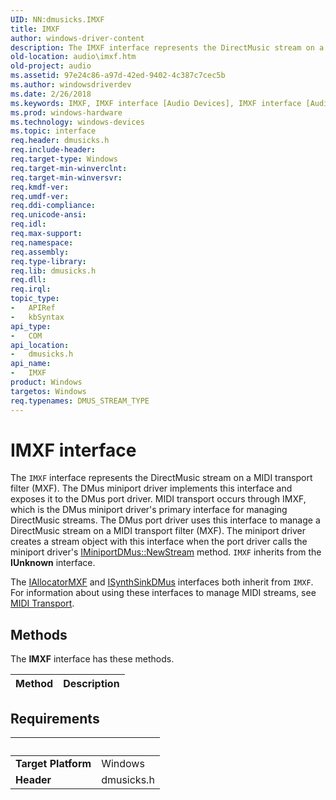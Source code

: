 ```yaml
---
UID: NN:dmusicks.IMXF
title: IMXF
author: windows-driver-content
description: The IMXF interface represents the DirectMusic stream on a MIDI transport filter (MXF).
old-location: audio\imxf.htm
old-project: audio
ms.assetid: 97e24c86-a97d-42ed-9402-4c387c7cec5b
ms.author: windowsdriverdev
ms.date: 2/26/2018
ms.keywords: IMXF, IMXF interface [Audio Devices], IMXF interface [Audio Devices], described, audio.imxf, audmp-routines_41562676-678d-48c5-8a19-2c8699420a51.xml, dmusicks/IMXF
ms.prod: windows-hardware
ms.technology: windows-devices
ms.topic: interface
req.header: dmusicks.h
req.include-header: 
req.target-type: Windows
req.target-min-winverclnt: 
req.target-min-winversvr: 
req.kmdf-ver: 
req.umdf-ver: 
req.ddi-compliance: 
req.unicode-ansi: 
req.idl: 
req.max-support: 
req.namespace: 
req.assembly: 
req.type-library: 
req.lib: dmusicks.h
req.dll: 
req.irql: 
topic_type:
-	APIRef
-	kbSyntax
api_type:
-	COM
api_location:
-	dmusicks.h
api_name:
-	IMXF
product: Windows
targetos: Windows
req.typenames: DMUS_STREAM_TYPE
---
```


# IMXF interface

The <code>IMXF</code> interface represents the DirectMusic stream on a MIDI transport filter (MXF). The DMus miniport driver implements this interface and exposes it to the DMus port driver. MIDI transport occurs through IMXF, which is the DMus miniport driver's primary interface for managing DirectMusic streams. The DMus port driver uses this interface to manage a DirectMusic stream on a MIDI transport filter (MXF). The miniport driver creates a stream object with this interface when the port driver calls the miniport driver's <a href="https://msdn.microsoft.com/library/windows/hardware/ff536701">IMiniportDMus::NewStream</a> method. <code>IMXF</code> inherits from the <b>IUnknown</b> interface.

The <a href="..\dmusicks\nn-dmusicks-iallocatormxf.md">IAllocatorMXF</a> and <a href="..\dmusicks\nn-dmusicks-isynthsinkdmus.md">ISynthSinkDMus</a> interfaces both inherit from <code>IMXF</code>. For information about using these interfaces to manage MIDI streams, see <a href="https://msdn.microsoft.com/ce9ec589-0aea-4ed9-a60d-50f2ddfb0c13">MIDI Transport</a>.

## Methods

<p>The <b>IMXF</b> interface has these methods.</p>

| Method | Description |
| ---- |:---- |


## Requirements
| &nbsp; | &nbsp; |
| ---- |:---- |
| **Target Platform** | Windows |
| **Header** | dmusicks.h |